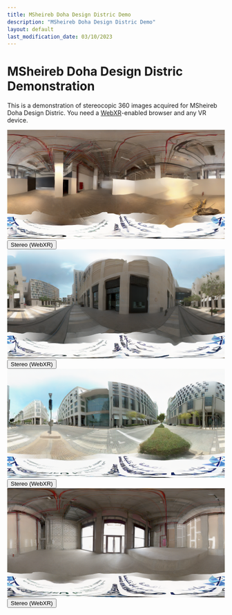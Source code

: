 ```yaml
---
title: MSheireb Doha Design Distric Demo
description: "MSheireb Doha Design Distric Demo"
layout: default
last_modification_date: 03/10/2023
---
```


# MSheireb Doha Design Distric Demonstration

This is a demonstration of stereocopic 360 images acquired for MSheireb Doha Design Distric. You need a [WebXR](https://immersiveweb.dev)-enabled browser and any VR device.

<div class="container">

  <div class="row py-3 g-3">
	<div class="col-md-6">
		<div class="thumbnail">
		<img class="rounded img-fluid" src="/demos/panoverse/msheireb1/l.png">
		<div class="text-center my-1">
			<a href="/demos/panoverse/stereo.html?scene=msheireb1"><button type="button" class="btn btn-success btn-sm">Stereo (WebXR)</button></a>
		</div>
		</div>
	</div>
	<div class="col-md-6">
		<div class="thumbnail">
		<img class="rounded img-fluid" src="/demos/panoverse/msheireb2/l.png">
		<div class="text-center my-1">
			<a href="/demos/panoverse/stereo.html?scene=msheireb2"><button type="button" class="btn btn-success btn-sm">Stereo (WebXR)</button></a>
		</div>
		</div>
	</div>
  </div>

  <div class="row py-3 g-3">
	<div class="col-md-6">
		<div class="thumbnail">
		<img class="rounded img-fluid" src="/demos/panoverse/msheireb3/l.png">
		<div class="text-center my-1">
			<a href="/demos/panoverse/stereo.html?scene=msheireb3"><button type="button" class="btn btn-success btn-sm">Stereo (WebXR)</button></a>
		</div>
		</div>
	</div>
	<div class="col-md-6">
		<div class="thumbnail">
		<img class="rounded img-fluid" src="/demos/panoverse/msheireb4/l.png">
		<div class="text-center my-1">
			<a href="/demos/panoverse/stereo.html?scene=msheireb4"><button type="button" class="btn btn-success btn-sm">Stereo (WebXR)</button></a>
		</div>
		</div>
	</div>
  </div>

</div>